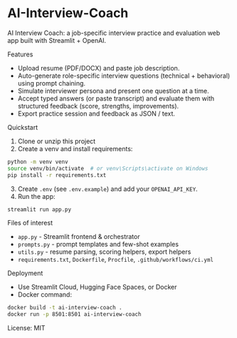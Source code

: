 # AI-Interview-Coach

AI Interview Coach: a job-specific interview practice and evaluation web app built with Streamlit + OpenAI.

Features
- Upload resume (PDF/DOCX) and paste job description.
- Auto-generate role-specific interview questions (technical + behavioral) using prompt chaining.
- Simulate interviewer persona and present one question at a time.
- Accept typed answers (or paste transcript) and evaluate them with structured feedback (score, strengths, improvements).
- Export practice session and feedback as JSON / text.

Quickstart
1. Clone or unzip this project
2. Create a venv and install requirements:

```bash
python -m venv venv
source venv/bin/activate  # or venv\Scripts\activate on Windows
pip install -r requirements.txt
```

3. Create `.env` (see `.env.example`) and add your `OPENAI_API_KEY`.
4. Run the app:

```bash
streamlit run app.py
```

Files of interest
- `app.py` - Streamlit frontend & orchestrator
- `prompts.py` - prompt templates and few-shot examples
- `utils.py` - resume parsing, scoring helpers, export helpers
- `requirements.txt`, `Dockerfile`, `Procfile`, `.github/workflows/ci.yml`

Deployment
- Use Streamlit Cloud, Hugging Face Spaces, or Docker
- Docker command:

```bash
docker build -t ai-interview-coach .
docker run -p 8501:8501 ai-interview-coach
```

License: MIT
